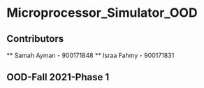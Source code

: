 # Microprocessor_Simulator_OOD

##  Contributors 
** Samah Ayman - 900171848
** Israa Fahmy - 900171831

## OOD-Fall 2021-Phase 1
